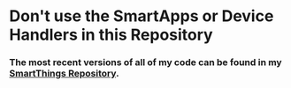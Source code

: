 <h1>Don't use the SmartApps or Device Handlers in this Repository</h1>

<h3>The most recent versions of all of my code can be found in my <a href="https://github.com/krlaframboise/SmartThings">SmartThings Repository</a>.</h3>
